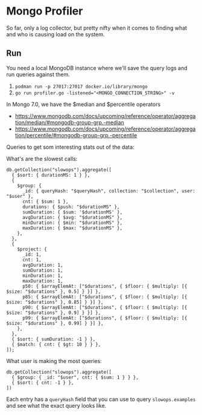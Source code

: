 # Mongo Profiler

So far, only a log collector, but pretty nifty when it comes to finding what and who is causing load on the system.

## Run

You need a local MongoDB instance where we'll save the query logs and run queries against them.

1. `podman run -p 27017:27017 docker.io/library/mongo`
1. `go run profiler.go -listened="<MONGO_CONNECTION_STRING>" -v`

In Mongo 7.0, we have the $median and $percentile operators
- https://www.mongodb.com/docs/upcoming/reference/operator/aggregation/median/#mongodb-group-grp.-median
- https://www.mongodb.com/docs/upcoming/reference/operator/aggregation/percentile/#mongodb-group-grp.-percentile

Queries to get som interesting stats out of the data:

What's are the slowest calls:
```
db.getCollection("slowops").aggregate([
  { $sort: { durationMS: 1 } },
  {
    $group: {
      _id: { queryHash: "$queryHash", collection: "$collection", user: "$user" },
      cnt: { $sum: 1 },
      durations: { $push: "$durationMS" },
      sumDuration: { $sum: '$durationMS' },
      avgDuration: { $avg: "$durationMS" },
      minDuration: { $min: "$durationMS" },
      maxDuration: { $max: "$durationMS" },
    },
  },
  {
    $project: {
      _id: 1,
      cnt: 1,
      avgDuration: 1,
      sumDuration: 1,
      minDuration: 1,
      maxDuration: 1,
      p50: { $arrayElemAt: ["$durations", { $floor: { $multiply: [{ $size: "$durations" }, 0.5] } }] },
      p85: { $arrayElemAt: ["$durations", { $floor: { $multiply: [{ $size: "$durations" }, 0.85] } }] },
      p90: { $arrayElemAt: ["$durations", { $floor: { $multiply: [{ $size: "$durations" }, 0.9] } }] },
      p99: { $arrayElemAt: ["$durations", { $floor: { $multiply: [{ $size: "$durations" }, 0.99] } }] },
    },
  },
  { $sort: { sumDuration: -1 } },
  { $match: { cnt: { $gt: 10 } } },
]);
```

What user is making the most queries:
```
db.getCollection("slowops").aggregate([
  { $group: { _id: "$user", cnt: { $sum: 1 } } },
  { $sort: { cnt: -1 } },
])
```

Each entry has a `queryHash` field that you can use to query `slowops.examples` and see what the exact query looks like.
